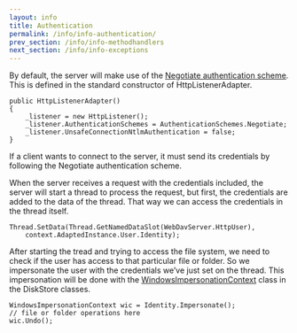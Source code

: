 ```yaml
---
layout: info
title: Authentication
permalink: /info/info-authentication/
prev_section: /info/info-methodhandlers
next_section: /info/info-exceptions
---
```


By default, the server will make use of the [Negotiate authentication scheme][1].
This is defined in the standard constructor of HttpListenerAdapter.

    public HttpListenerAdapter()
    {
        _listener = new HttpListener();
        _listener.AuthenticationSchemes = AuthenticationSchemes.Negotiate;
        _listener.UnsafeConnectionNtlmAuthentication = false;
    }

If a client wants to connect to the server, it must send its credentials by following the Negotiate authentication scheme.

When the server receives a request with the credentials included, the server will start a thread to process the request, but first, the credentials are added to the data of the thread. That way we can access the credentials in the thread itself.

    Thread.SetData(Thread.GetNamedDataSlot(WebDavServer.HttpUser),
        context.AdaptedInstance.User.Identity);

After starting the tread and trying to access the file system, we need to check if the user has access to that particular file or folder.
So we impersonate the user with the credentials we’ve just set on the thread. This impersonation will be done with the [WindowsImpersonationContext][2] class in the DiskStore classes.

    WindowsImpersonationContext wic = Identity.Impersonate();
    // file or folder operations here
    wic.Undo();

  [1]: http://msdn.microsoft.com/en-us/library/system.net.authenticationschemes(v=vs.110).aspx
  [2]: http://msdn.microsoft.com/en-us/library/system.security.principal.windowsimpersonationcontext.aspx
